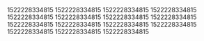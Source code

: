 1522228334815
1522228334815
1522228334815
1522228334815
1522228334815
1522228334815
1522228334815
1522228334815
1522228334815
1522228334815
1522228334815
1522228334815
1522228334815
1522228334815
1522228334815